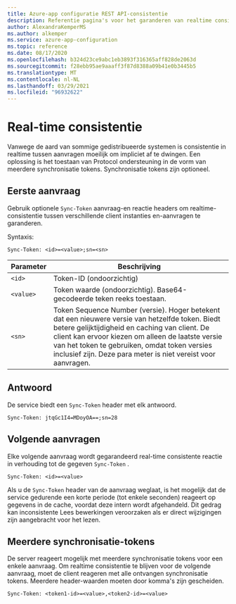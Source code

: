 ```yaml
---
title: Azure-app configuratie REST API-consistentie
description: Referentie pagina's voor het garanderen van realtime consistentie met behulp van de Azure-app configuratie REST API
author: AlexandraKemperMS
ms.author: alkemper
ms.service: azure-app-configuration
ms.topic: reference
ms.date: 08/17/2020
ms.openlocfilehash: b324d23ce9abc1eb3893f316365aff828de2063d
ms.sourcegitcommit: f28ebb95ae9aaaff3f87d8388a09b41e0b3445b5
ms.translationtype: MT
ms.contentlocale: nl-NL
ms.lasthandoff: 03/29/2021
ms.locfileid: "96932622"
---
```

# <a name="real-time-consistency"></a>Real-time consistentie

Vanwege de aard van sommige gedistribueerde systemen is consistentie in realtime tussen aanvragen moeilijk om impliciet af te dwingen. Een oplossing is het toestaan van Protocol ondersteuning in de vorm van meerdere synchronisatie tokens. Synchronisatie tokens zijn optioneel.

## <a name="initial-request"></a>Eerste aanvraag

Gebruik optionele `Sync-Token` aanvraag-en reactie headers om realtime-consistentie tussen verschillende client instanties en-aanvragen te garanderen.

Syntaxis:

```http
Sync-Token: <id>=<value>;sn=<sn>
```

|Parameter|Beschrijving|
|--|--|
| `<id>` | Token-ID (ondoorzichtig) |
| `<value>` | Token waarde (ondoorzichtig). Base64-gecodeerde teken reeks toestaan. |
| `<sn>` | Token Sequence Number (versie). Hoger betekent dat een nieuwere versie van hetzelfde token. Biedt betere gelijktijdigheid en caching van client. De client kan ervoor kiezen om alleen de laatste versie van het token te gebruiken, omdat token versies inclusief zijn. Deze para meter is niet vereist voor aanvragen. |

## <a name="response"></a>Antwoord

De service biedt een `Sync-Token` header met elk antwoord.

```http
Sync-Token: jtqGc1I4=MDoyOA==;sn=28
```

## <a name="subsequent-requests"></a>Volgende aanvragen

Elke volgende aanvraag wordt gegarandeerd real-time consistente reactie in verhouding tot de gegeven `Sync-Token` .

```http
Sync-Token: <id>=<value>
```

Als u de `Sync-Token` header van de aanvraag weglaat, is het mogelijk dat de service gedurende een korte periode (tot enkele seconden) reageert op gegevens in de cache, voordat deze intern wordt afgehandeld. Dit gedrag kan inconsistente Lees bewerkingen veroorzaken als er direct wijzigingen zijn aangebracht voor het lezen.

## <a name="multiple-sync-tokens"></a>Meerdere synchronisatie-tokens

De server reageert mogelijk met meerdere synchronisatie tokens voor een enkele aanvraag. Om realtime consistentie te blijven voor de volgende aanvraag, moet de client reageren met alle ontvangen synchronisatie tokens. Meerdere header-waarden moeten door komma's zijn gescheiden.

```http
Sync-Token: <token1-id>=<value>,<token2-id>=<value>
```
